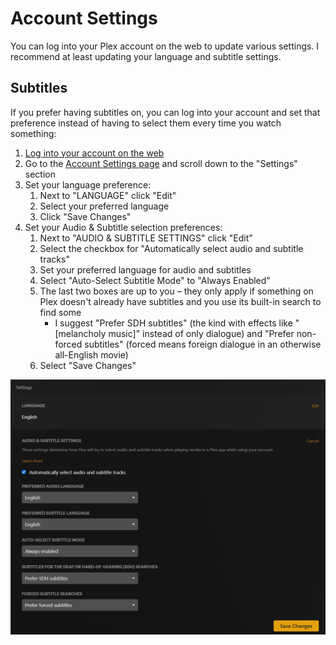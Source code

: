 # Account Settings
You can log into your Plex account on the web to update various settings. I recommend at least updating your language and subtitle settings.

## Subtitles
If you prefer having subtitles on, you can log into your account and set that preference instead of having to select them every time you watch something:

  1. [Log into your account on the web](https://app.plex.tv/desktop/#!/login)
  2. Go to the [Account Settings page](https://app.plex.tv/desktop/#!/settings/account) and scroll down to the "Settings" section
  3. Set your language preference:
     1. Next to "LANGUAGE" click "Edit"
     2. Select your preferred language
     3. Click "Save Changes" 
  4. Set your Audio & Subtitle selection preferences:
     1. Next to "AUDIO & SUBTITLE SETTINGS" click "Edit"
     2. Select the checkbox for "Automatically select audio and subtitle tracks"
     3. Set your preferred language for audio and subtitles
     4. Select "Auto-Select Subtitle Mode" to "Always Enabled"
     5. The last two boxes are up to you – they only apply if something on Plex doesn't already have subtitles and you use its built-in search to find some
        * I suggest "Prefer SDH subtitles" (the kind with effects like "[melancholy music]" instead of only dialogue) and "Prefer non-forced subtitles" (forced means foreign dialogue in an otherwise all-English movie)
     6. Select "Save Changes"

![Subtitle settings: English, Always enabled, Prefer SDH and Prefer Forced](/assets/subtitle-settings.png)
